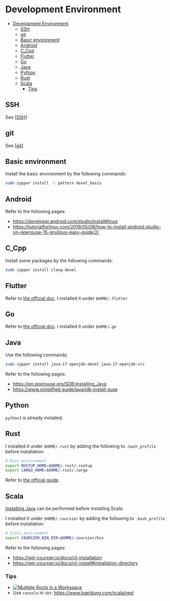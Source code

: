 # Development Environment

- [Development Environment](#development-environment)
    - [SSH](#ssh)
    - [git](#git)
    - [Basic environment](#basic-environment)
    - [Android](#android)
    - [C\_Cpp](#c_cpp)
    - [Flutter](#flutter)
    - [Go](#go)
    - [Java](#java)
    - [Python](#python)
    - [Rust](#rust)
    - [Scala](#scala)
        - [Tips](#tips)

## SSH

See [[SSH]]

## git

See [[git]]

## Basic environment

Install the basic environment by the following commands:

```bash
sudo zypper install -t pattern devel_basis
```

## Android

Refer to the following pages:

- https://developer.android.com/studio/install#linux
- https://tutorialforlinux.com/2019/05/08/how-to-install-android-studio-on-opensuse-15-gnulinux-easy-guide/2/

## C_Cpp

Install some packages by the following commands:

```bash
sudo zypper install clang-devel
```

## Flutter

Refer to [the official doc]( https://docs.flutter.dev/get-started/install/linux ). I installed it under `$HOME/.flutter`

## Go

Refer to [the official doc]( https://go.dev/doc/install ). I installed it under `$HOME/.go`

## Java

Use the following commands:

```bash
sudo zypper install java-17-openjdk-devel java-17-openjdk-src
```

Refer to the following pages:

- https://en.opensuse.org/SDB:Installing_Java
- https://www.simplified.guide/java/jdk-install-suse

## Python

`python3` is already installed.

## Rust

I installed it under `$HOME/.rust` by adding the following to `.bash_profile` before installation:

```bash
# Rust environment
export RUSTUP_HOME=$HOME/.rust/.rustup
export CARGO_HOME=$HOME/.rust/.cargo
```

Refer to [the official guide]( https://doc.rust-lang.org/book/ch01-01-installation.html ).

## Scala

[Installing Java](#java) can be performed before installing Scala.

I installed it under `$HOME/.coursier` by adding the following to `.bash_profile` before installation:

```bash
# Scala environment
export COURSIER_BIN_DIR=$HOME/.coursier/bin
```

Refer to the following pages:

- https://get-coursier.io/docs/cli-installation
- https://get-coursier.io/docs/cli-install#installation-directory

### Tips

- [![Multiple Roots in a Workspace](https://img.youtube.com/vi/alNInbRuQ_Y/0.jpg)](https://www.youtube.com/watch?v=alNInbRuQ_Y)
- Use `console` in `sbt`: https://www.baeldung.com/scala/repl

[//begin]: # "Autogenerated link references for markdown compatibility"
[SSH]: ../../../cross-platform/remote/SSH.md "SSH configs"
[git]: ../../../cross-platform/VCS/git.md "Git Operations"
[//end]: # "Autogenerated link references"
